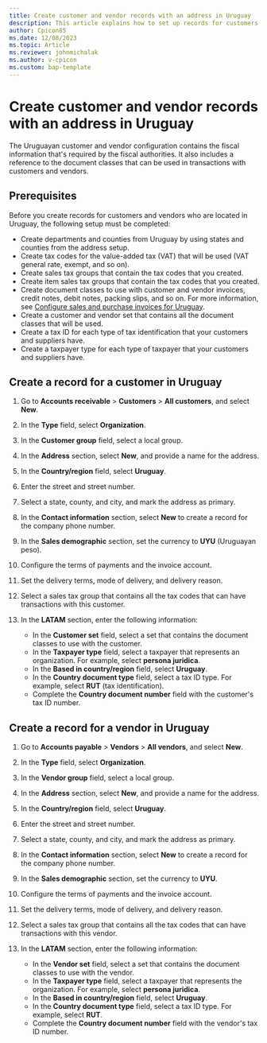 ```yaml
---
title: Create customer and vendor records with an address in Uruguay
description: This article explains how to set up records for customers and vendors in Uruguay.
author: Cpicon85
ms.date: 12/08/2023
ms.topic: Article
ms.reviewer: johnmichalak
ms.author: v-cpicon
ms.custom: bap-template
---
```


# Create customer and vendor records with an address in Uruguay

The Uruguayan customer and vendor configuration contains the fiscal information that's required by the fiscal authorities. It also includes a reference to the document classes that can be used in transactions with customers and vendors.

## Prerequisites

Before you create records for customers and vendors who are located in Uruguay, the following setup must be completed:

- Create departments and counties from Uruguay by using states and counties from the address setup.
- Create tax codes for the value-added tax (VAT) that will be used (VAT general rate, exempt, and so on).
- Create sales tax groups that contain the tax codes that you created.
- Create item sales tax groups that contain the tax codes that you created.
- Create document classes to use with customer and vendor invoices, credit notes, debit notes, packing slips, and so on. For more information, see [Configure sales and purchase invoices for Uruguay](ltm-configure-invoices-Uruguay.md).
- Create a customer and vendor set that contains all the document classes that will be used.
- Create a tax ID for each type of tax identification that your customers and suppliers have.
- Create a taxpayer type for each type of taxpayer that your customers and suppliers have.

## Create a record for a customer in Uruguay

1. Go to **Accounts receivable** \> **Customers** \> **All customers**, and select **New**.
2. In the **Type** field, select **Organization**.
3. In the **Customer group** field, select a local group.
4. In the **Address** section, select **New**, and provide a name for the address.
5. In the **Country/region** field, select **Uruguay**.
6. Enter the street and street number.
7. Select a state, county, and city, and mark the address as primary.
8. In the **Contact information** section, select **New** to create a record for the company phone number.
9. In the **Sales demographic** section, set the currency to **UYU** (Uruguayan peso).
10. Configure the terms of payments and the invoice account.
11. Set the delivery terms, mode of delivery, and delivery reason.
12. Select a sales tax group that contains all the tax codes that can have transactions with this customer.
13. In the **LATAM** section, enter the following information:

    - In the **Customer set** field, select a set that contains the document classes to use with the customer.
    - In the **Taxpayer type** field, select a taxpayer that represents an organization. For example, select **persona juridica**.
    - In the **Based in country/region** field, select **Uruguay**.
    - In the **Country document type** field, select a tax ID type. For example, select **RUT** (tax identification).
    - Complete the **Country document number** field with the customer's tax ID number.

## Create a record for a vendor in Uruguay

1. Go to **Accounts payable** \> **Vendors** \> **All vendors**, and select **New**.
2. In the **Type** field, select **Organization**.
3. In the **Vendor group** field, select a local group.
4. In the **Address** section, select **New**, and provide a name for the address.
5. In the **Country/region** field, select **Uruguay**.
6. Enter the street and street number.
7. Select a state, county, and city, and mark the address as primary.
8. In the **Contact information** section, select **New** to create a record for the company phone number.
9. In the **Sales demographic** section, set the currency to **UYU**.
10. Configure the terms of payments and the invoice account.
11. Set the delivery terms, mode of delivery, and delivery reason.
12. Select a sales tax group that contains all the tax codes that can have transactions with this vendor.
13. In the **LATAM** section, enter the following information:

    - In the **Vendor set** field, select a set that contains the document classes to use with the vendor.
    - In the **Taxpayer type** field, select a taxpayer that represents the organization. For example, select **persona juridica**.
    - In the **Based in country/region** field, select **Uruguay**.
    - In the **Country document type** field, select a tax ID type. For example, select **RUT**.
    - Complete the **Country document number** field with the vendor's tax ID number.
